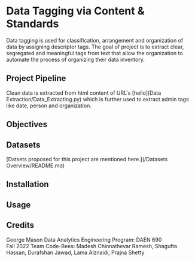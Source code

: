 # Data Tagging via Content & Standards
Data tagging is used for classification, arrangement and organization of data by assigning descriptor tags. The goal of project is to extract clear, segregated and meaningful tags from text that allow the organization to automate the process of organizing their data inventory. 

## Project Pipeline
Clean data is extracted from html content of URL's [hello](Data Extraction/Data_Extracting.py) which is further used to extract admin tags like date, person and organization. 

## Objectives

## Datasets
[Datsets proposed for this project are mentioned here.](/Datasets Overview/README.md)

## Installation

## Usage

## Credits
George Mason Data Analytics Engineering Program: DAEN 690
<br /> Fall 2022 Team Code-Bees: Madesh Chinnathevar Ramesh, Shagufta Hassan, Durafshan Jawad, Lama Alznaidi, Prajna Shetty

